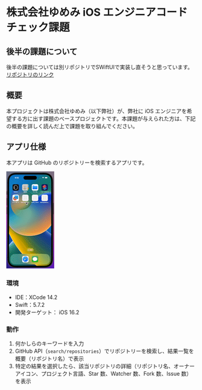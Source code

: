 # 株式会社ゆめみ iOS エンジニアコードチェック課題

## 後半の課題について

後半の課題については別リポジトリでSWiftUIで実装し直そうと思っています。
[リポジトリのリンク](https://github.com/Yurai-Kitadate/yumemi_iOS_codecheck_swiftui)

## 概要

本プロジェクトは株式会社ゆめみ（以下弊社）が、弊社に iOS エンジニアを希望する方に出す課題のベースプロジェクトです。本課題が与えられた方は、下記の概要を詳しく読んだ上で課題を取り組んでください。

## アプリ仕様

本アプリは GitHub のリポジトリーを検索するアプリです。

![動作イメージ](README_Images/controll.gif)

### 環境

- IDE：XCode 14.2
- Swift：5.7.2
- 開発ターゲット： iOS 16.2

### 動作

1. 何かしらのキーワードを入力
2. GitHub API（`search/repositories`）でリポジトリーを検索し、結果一覧を概要（リポジトリ名）で表示
3. 特定の結果を選択したら、該当リポジトリの詳細（リポジトリ名、オーナーアイコン、プロジェクト言語、Star 数、Watcher 数、Fork 数、Issue 数）を表示
